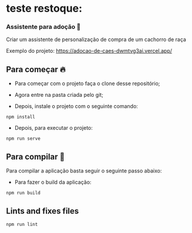 # teste restoque:

### Assistente para adoção :dog:

Criar um assistente de personalização de compra de um cachorro de raça 

Exemplo do projeto: https://adocao-de-caes-dwmtvg3ai.vercel.app/

## Para começar :fire:

- Para começar com o projeto faça o clone desse repositório;

- Agora entre na pasta criada pelo git;

- Depois, instale o projeto com o seguinte comando: 

`npm install`

- Depois, para executar o projeto: 

`npm run serve`


## Para compilar :wrench:

Para compilar a aplicação basta seguir o seguinte passo abaixo: 

- Para fazer o build da aplicação: 

`npm run build`


## Lints and fixes files

`npm run lint`



